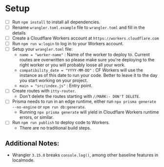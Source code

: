 # Setup

- [ ] Run `npm install` to install all dependencies.
- [ ] Rename `wrangler.toml.example` file to `wrangler.toml` and fill in the details
- [ ] Create a Cloudflare Workers account at `https://workers.cloudflare.com`
- [ ] Run `npm run w:login` to log in to your Workers account.
- [ ] Setup your `wrangler.toml` file:
  - `name = "worker-name"` : Name of the worker to deploy to. Current routes are overwritten so please make sure you're deploying to the right worker or you will probably loose all your work.
  - `compatibility_date = "YYYY-MM-DD"` : CF Workers will use the instance as of this date to run your code. Better to leave it to the day you start working on your project.
  - `main = "src/index.js"` : Entry point.
- [ ] Create routes with `itty-router`.
  - Don't delete the routes starting with `//MARK:- DON'T DELETE`.
- [ ] Prisma needs to run in an edge runtime, either run `npx prisma generate --no-engine` or `npm run db:generate`.
  - Running `npx prisma generate` will yield in Cloudflare Workers runtime errors, or similar.
- [ ] Run `npm run publish` to deploy code to Workers.
  - There are no traditional build steps.

## Additional Notes:

- Wrangler `3.15.0` breaks `console.log()`, among other baseline features in localmode.
